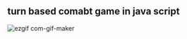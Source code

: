 <h2>turn based comabt game in java script</h2>
  
![ezgif com-gif-maker](https://user-images.githubusercontent.com/88392191/166431146-ecf078f8-09c7-4fb8-9e2c-8abdca37c48a.gif)

